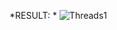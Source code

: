 *RESULT: *
![Threads1](https://user-images.githubusercontent.com/58470523/141760516-aff52c84-d399-4dd9-a466-258d9ba62e80.png)
